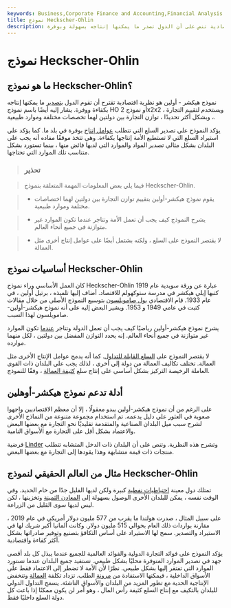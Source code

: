 ```yaml
---
keywords: Business,Corporate Finance and Accounting,Financial Analysis
title: نموذج Heckscher-Ohlin
description: نموذج هيكشر-أولين هو نظرية اقتصادية تنص على أن الدول تصدر ما يمكنها إنتاجه بسهولة وبوفرة.
---
```


# نموذج Heckscher-Ohlin
## ما هو نموذج Heckscher-Ohlin؟

نموذج هيكشر - أولين هو نظرية اقتصادية تقترح أن تقوم الدول [بتصدير](/export) ما يمكنها إنتاجه بكفاءة ووفرة. يشار إليه أيضًا باسم نموذج HO أو نموذج 2x2x2 ، ويستخدم لتقييم التجارة ، وبشكل أكثر تحديدًا ، توازن التجارة بين دولتين لهما تخصصات مختلفة وموارد طبيعية.

يؤكد النموذج على تصدير السلع التي تتطلب [عوامل إنتاج](/factors-production) بوفرة في بلد ما. كما يؤكد على استيراد السلع التي لا تستطيع الأمة إنتاجها بكفاءة. وهي تتخذ موقفًا مفاده أنه يجب على البلدان بشكل مثالي تصدير المواد والموارد التي لديها فائض منها ، بينما تستورد بشكل متناسب تلك الموارد التي تحتاجها.

> ### تحذير

> فيما يلي بعض المعلومات المهمة المتعلقة بنموذج Heckscher-Ohlin.

> - يقوم نموذج هيكشر-أولين بتقييم توازن التجارة بين دولتين لهما اختصاصات مختلفة وموارد طبيعية.

> - يشرح النموذج كيف يجب أن تعمل الأمة وتتاجر عندما تكون الموارد غير متوازنة في جميع أنحاء العالم.

> - لا يقتصر النموذج على السلع ، ولكنه يشتمل أيضًا على عوامل إنتاج أخرى مثل العمالة.

>

>

## أساسيات نموذج Heckscher-Ohlin

كان العمل الأساسي وراء نموذج Heckscher-Ohlin عبارة عن ورقة سويدية عام 1919 كتبها إيلي هيكشر في مدرسة ستوكهولم للاقتصاد. أضاف إليها تلميذه ، برتيل أولين ، في عام 1933. قام الاقتصادي [بول صامويلسون](/paul-samuelson) بتوسيع النموذج الأصلي من خلال مقالات كتبت في عامي 1949 و 1953. ويشير البعض إليه على أنه نموذج هيكشر-أولين-صامويلسون لهذا السبب.

يشرح نموذج هيكشر-أولين رياضيًا كيف يجب أن تعمل الدولة وتتاجر [عندما](/trade) تكون الموارد غير متوازنة في جميع أنحاء العالم. إنه يحدد التوازن المفضل بين دولتين ، لكل منهما موارده.

لا يقتصر النموذج على [السلع القابلة للتداول](/commodity). كما أنه يدمج عوامل الإنتاج الأخرى مثل العمالة. تختلف تكاليف العمالة من دولة إلى أخرى ، لذلك يجب على البلدان ذات القوى العاملة الرخيصة التركيز بشكل أساسي على إنتاج سلع [كثيفة العمالة](/laborintensive) ، وفقًا للنموذج.

## أدلة تدعم نموذج هيكشر-أوهلين

على الرغم من أن نموذج هيكشر-أولين يبدو معقولًا ، إلا أن معظم الاقتصاديين واجهوا صعوبة في العثور على دليل يدعمه. تم استخدام مجموعة متنوعة من النماذج الأخرى لشرح سبب ميل البلدان الصناعية والمتقدمة تقليديًا نحو التجارة مع بعضها البعض والاعتماد بشكل أقل على التجارة مع الأسواق النامية.

فرضية [Linder](/linder-hypothesis) وتشرح هذه النظرية. وتنص على أن البلدان ذات الدخل المتشابه تتطلب منتجات ذات قيمة متشابهة وهذا يقودها إلى التجارة مع بعضها البعض.

## مثال من العالم الحقيقي لنموذج Heckscher-Ohlin

تمتلك دول معينة [احتياطيات نفطية](/oil-reserves) كبيرة ولكن لديها القليل جدًا من خام الحديد. وفي الوقت نفسه ، يمكن للبلدان الأخرى الوصول بسهولة إلى [المعادن الثمينة](/preciousmetal) وتخزينها ، لكن ليس لديها سوى القليل من الزراعة.

على سبيل المثال ، صدرت هولندا ما يقرب من 577 مليون دولار أمريكي في عام 2019 ، مقارنة بواردات ذلك العام بحوالي 515 مليون دولار. وكانت ألمانيا أكبر شريك لها في الاستيراد والتصدير. سمح لها الاستيراد على أساس التكافؤ بتصنيع وتوفير صادراتها بشكل أكثر كفاءة واقتصادية.

يؤكد النموذج على فوائد التجارة الدولية والفوائد العالمية للجميع عندما يبذل كل بلد أقصى جهد في تصدير الموارد المتوفرة محليًا بشكل طبيعي. تستفيد جميع البلدان عندما تستورد الموارد التي تفتقر إليها بشكل طبيعي. نظرًا لأن الأمة لا تضطر إلى الاعتماد فقط على الأسواق الداخلية ، فيمكنها الاستفادة من [مرونة](/elastic) الطلب. تزداد تكلفة [العمالة](/cost-of-labor) وتنخفض الإنتاجية الحدية مع تطور المزيد من البلدان والأسواق الناشئة. يسمح التداول الدولي للبلدان بالتكيف مع إنتاج السلع كثيفة رأس المال ، وهو أمر لن يكون ممكنًا إذا باعت كل دولة السلع داخليًا فقط.

